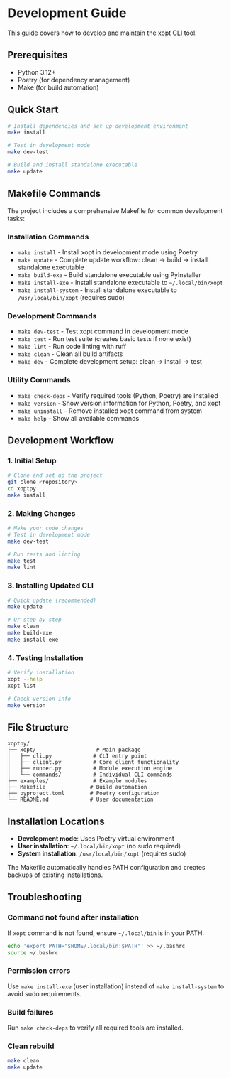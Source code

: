 # Development Guide

This guide covers how to develop and maintain the xopt CLI tool.

## Prerequisites

- Python 3.12+
- Poetry (for dependency management)
- Make (for build automation)

## Quick Start

```bash
# Install dependencies and set up development environment
make install

# Test in development mode
make dev-test

# Build and install standalone executable
make update
```

## Makefile Commands

The project includes a comprehensive Makefile for common development tasks:

### Installation Commands

- `make install` - Install xopt in development mode using Poetry
- `make update` - Complete update workflow: clean → build → install standalone executable
- `make build-exe` - Build standalone executable using PyInstaller
- `make install-exe` - Install standalone executable to `~/.local/bin/xopt`
- `make install-system` - Install standalone executable to `/usr/local/bin/xopt` (requires sudo)

### Development Commands

- `make dev-test` - Test xopt command in development mode
- `make test` - Run test suite (creates basic tests if none exist)
- `make lint` - Run code linting with ruff
- `make clean` - Clean all build artifacts
- `make dev` - Complete development setup: clean → install → test

### Utility Commands

- `make check-deps` - Verify required tools (Python, Poetry) are installed
- `make version` - Show version information for Python, Poetry, and xopt
- `make uninstall` - Remove installed xopt command from system
- `make help` - Show all available commands

## Development Workflow

### 1. Initial Setup

```bash
# Clone and set up the project
git clone <repository>
cd xoptpy
make install
```

### 2. Making Changes

```bash
# Make your code changes
# Test in development mode
make dev-test

# Run tests and linting
make test
make lint
```

### 3. Installing Updated CLI

```bash
# Quick update (recommended)
make update

# Or step by step
make clean
make build-exe
make install-exe
```

### 4. Testing Installation

```bash
# Verify installation
xopt --help
xopt list

# Check version info
make version
```

## File Structure

```
xoptpy/
├── xopt/                   # Main package
│   ├── cli.py             # CLI entry point
│   ├── client.py          # Core client functionality
│   ├── runner.py          # Module execution engine
│   └── commands/          # Individual CLI commands
├── examples/              # Example modules
├── Makefile              # Build automation
├── pyproject.toml        # Poetry configuration
└── README.md             # User documentation
```

## Installation Locations

- **Development mode**: Uses Poetry virtual environment
- **User installation**: `~/.local/bin/xopt` (no sudo required)
- **System installation**: `/usr/local/bin/xopt` (requires sudo)

The Makefile automatically handles PATH configuration and creates backups of existing installations.

## Troubleshooting

### Command not found after installation

If `xopt` command is not found, ensure `~/.local/bin` is in your PATH:

```bash
echo 'export PATH="$HOME/.local/bin:$PATH"' >> ~/.bashrc
source ~/.bashrc
```

### Permission errors

Use `make install-exe` (user installation) instead of `make install-system` to avoid sudo requirements.

### Build failures

Run `make check-deps` to verify all required tools are installed.

### Clean rebuild

```bash
make clean
make update
```